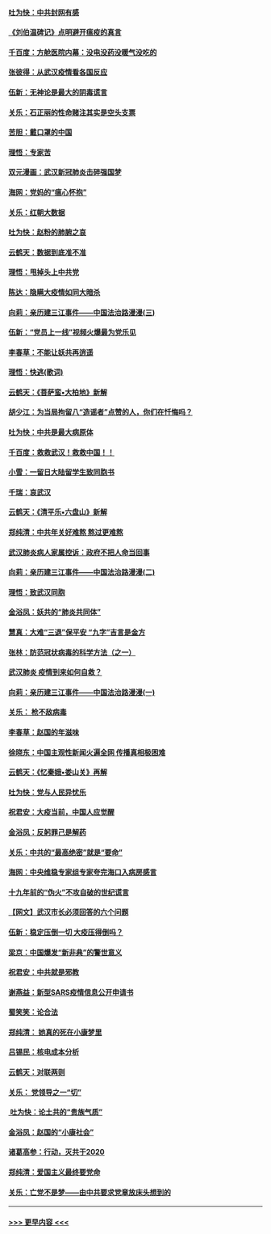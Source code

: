 #### [吐为快：中共封网有感](../pages/nsc993/n11852575.md?t=02080933) 
#### [《刘伯温碑记》点明避开瘟疫的真言](../pages/nsc993/n11852128.md?t=02080933) 
#### [千百度：方舱医院内幕：没电没药没暖气没吃的](../pages/nsc993/n11850211.md?t=02080933) 
#### [张彼得：从武汉疫情看各国反应](../pages/nsc993/n11850102.md?t=02080933) 
#### [伍新：无神论是最大的阴毒谎言](../pages/nsc993/n11846129.md?t=02080933) 
#### [关乐：石正丽的性命赌注其实是空头支票](../pages/nsc993/n11846109.md?t=02080933) 
#### [苦胆：戴口罩的中国](../pages/nsc993/n11845576.md?t=02080933) 
#### [理悟：专家苦](../pages/nsc993/n11845564.md?t=02080933) 
#### [双元漫画：武汉新冠肺炎击碎强国梦](../pages/nsc993/n11843320.md?t=02080933) 
#### [海网：党妈的“瘟心怀抱”](../pages/nsc993/n11840740.md?t=02080933) 
#### [关乐：红朝大数据](../pages/nsc993/n11840675.md?t=02080933) 
#### [吐为快：赵粉的肺腑之哀](../pages/nsc993/n11840618.md?t=02080933) 
#### [云鹤天：数据到底准不准](../pages/nsc993/n11840325.md?t=02080933) 
#### [理悟：甩掉头上中共党](../pages/nsc993/n11838826.md?t=02080933) 
#### [陈达：隐瞒大疫情如同大暗杀](../pages/nsc993/n11838771.md?t=02080933) 
#### [向莉：亲历建三江事件——中国法治路漫漫(三)](../pages/nsc993/n11831825.md?t=02080933) 
#### [伍新：“党员上一线”视频火爆最为党乐见](../pages/nsc993/n11838200.md?t=02080933) 
#### [李春草：不能让妖共再逍遥](../pages/nsc993/n11838102.md?t=02080933) 
#### [理悟：快逃(歌词)](../pages/nsc993/n11838083.md?t=02080933) 
#### [云鹤天：《菩萨蛮▪大柏地》新解](../pages/nsc993/n11838059.md?t=02080933) 
#### [胡少江：为当局拘留八“造谣者”点赞的人，你们在忏悔吗？](../pages/nsc993/n11836801.md?t=02080933) 
#### [吐为快：中共是最大病原体](../pages/nsc993/n11836748.md?t=02080933) 
#### [千百度：救救武汉！救救中国！！](../pages/nsc993/n11836145.md?t=02080933) 
#### [小雪：一留日大陆留学生致同胞书](../pages/nsc993/n11834624.md?t=02080933) 
#### [千瑞：哀武汉](../pages/nsc993/n11833647.md?t=02080933) 
#### [云鹤天：《清平乐▪六盘山》新解](../pages/nsc993/n11833611.md?t=02080933) 
#### [郑纯清：中共年关好难熬 熬过更难熬](../pages/nsc993/n11833489.md?t=02080933) 
#### [武汉肺炎病人家属控诉：政府不把人命当回事](../pages/nsc993/n11833205.md?t=02080933) 
#### [向莉：亲历建三江事件——中国法治路漫漫(二)](../pages/nsc993/n11829102.md?t=02080933) 
#### [理悟：致武汉同胞](../pages/nsc993/n11831522.md?t=02080933) 
#### [金浴凤：妖共的“肺炎共同体”](../pages/nsc993/n11829448.md?t=02080933) 
#### [慧真：大难“三退”保平安 “九字”吉言是金方](../pages/nsc993/n11829501.md?t=02080933) 
#### [张林：防范冠状病毒的科学方法（之一）](../pages/nsc993/n11828618.md?t=02080933) 
#### [武汉肺炎 疫情到来如何自救？](../pages/nsc993/n11827632.md?t=02080933) 
#### [向莉：亲历建三江事件——中国法治路漫漫(一)](../pages/nsc993/n11827190.md?t=02080933) 
#### [关乐： 枪不敌病毒](../pages/nsc993/n11826746.md?t=02080933) 
#### [李春草：赵国的年滋味](../pages/nsc993/n11826321.md?t=02080933) 
#### [徐晓东：中国主观性新闻火遍全网 传播真相极困难](../pages/nsc993/n11826508.md?t=02080933) 
#### [云鹤天：《忆秦娥▪娄山关》再解](../pages/nsc993/n11824682.md?t=02080933) 
#### [吐为快：党与人民异忧乐](../pages/nsc993/n11824660.md?t=02080933) 
#### [祝君安：大疫当前，中国人应觉醒](../pages/nsc993/n11821946.md?t=02080933) 
#### [金浴凤：反躬罪己是解药](../pages/nsc993/n11820280.md?t=02080933) 
#### [关乐：中共的“最高绝密”就是“要命”](../pages/nsc993/n11816946.md?t=02080933) 
#### [海网：中央维稳专家组专家夸完海口入病房感言](../pages/nsc993/n11815138.md?t=02080933) 
#### [十九年前的“伪火”不攻自破的世纪谎言](../pages/nsc993/n11813238.md?t=02080933) 
#### [【网文】武汉市长必须回答的六个问题](../pages/nsc993/n11813848.md?t=02080933) 
#### [伍新：稳定压倒一切 大疫压得倒吗？](../pages/nsc993/n11812634.md?t=02080933) 
#### [梁京：中国爆发“新非典”的警世意义](../pages/nsc993/n11812554.md?t=02080933) 
#### [祝君安：中共就是邪教](../pages/nsc993/n11812431.md?t=02080933) 
#### [谢燕益：新型SARS疫情信息公开申请书](../pages/nsc993/n11808840.md?t=02080933) 
#### [蜀笑笑：论合法](../pages/nsc993/n11808064.md?t=02080933) 
#### [郑纯清： 她真的死在小康梦里](../pages/nsc993/n11806623.md?t=02080933) 
#### [吕锡民：核电成本分析](../pages/nsc993/n11806284.md?t=02080933) 
#### [云鹤天：对联两则](../pages/nsc993/n11805957.md?t=02080933) 
#### [关乐： 党领导之一“切”](../pages/nsc993/n11804505.md?t=02080933) 
#### [ 吐为快：论土共的“贵族气质”](../pages/nsc993/n11804490.md?t=02080933) 
#### [金浴凤：赵国的“小康社会”](../pages/nsc993/n11804452.md?t=02080933) 
#### [诸葛高参：行动，灭共于2020](../pages/nsc993/n11804120.md?t=02080933) 
#### [郑纯清：爱国主义最终要党命](../pages/nsc993/n11802197.md?t=02080933) 
#### [关乐：亡党不是梦——由中共要求党章放床头想到的](../pages/nsc993/n11802156.md?t=02080933) 

----
#### [ >>> 更早内容 <<< ](../indexes/nsc993-earlier.md)
